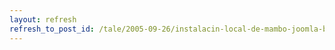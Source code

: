 ```yaml
---
layout: refresh
refresh_to_post_id: /tale/2005-09-26/instalacin-local-de-mambo-joomla-bajo-gnu-linux.html
---
```

